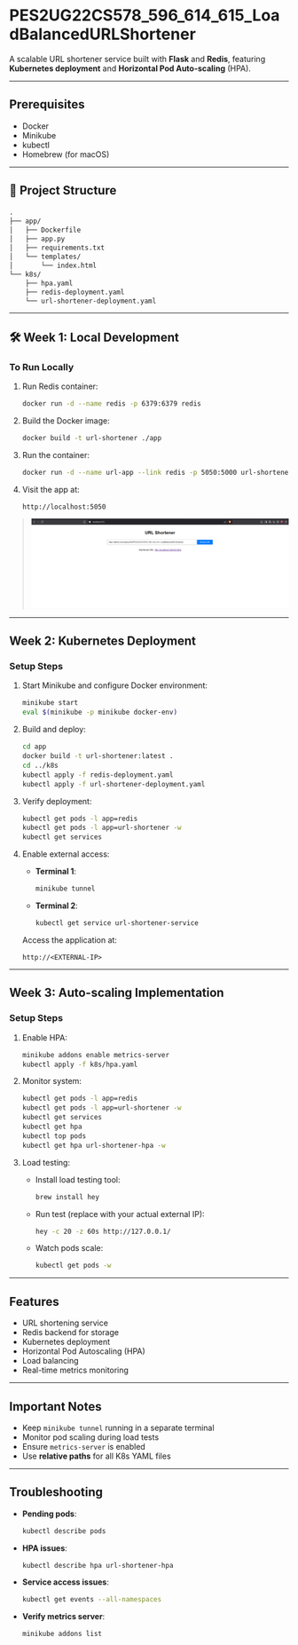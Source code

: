 # PES2UG22CS578_596_614_615_LoadBalancedURLShortener

A scalable URL shortener service built with **Flask** and **Redis**, featuring **Kubernetes deployment** and **Horizontal Pod Auto-scaling** (HPA).

---

## Prerequisites

- Docker  
- Minikube  
- kubectl  
- Homebrew (for macOS)

---

## 📁 Project Structure

```
.
├── app/
│   ├── Dockerfile
│   ├── app.py
│   ├── requirements.txt
│   └── templates/
│       └── index.html
└── k8s/
    ├── hpa.yaml
    ├── redis-deployment.yaml
    └── url-shortener-deployment.yaml
```

---

## 🛠️ Week 1: Local Development

### To Run Locally

1. Run Redis container:

   ```bash
   docker run -d --name redis -p 6379:6379 redis
   ```

2. Build the Docker image:

   ```bash
   docker build -t url-shortener ./app
   ```

3. Run the container:

   ```bash
   docker run -d --name url-app --link redis -p 5050:5000 url-shortener
   ```

4. Visit the app at:

   ```
   http://localhost:5050
   ```

> ![URL Shortener Interface](./mdimages/output_week1.png)

---

## Week 2: Kubernetes Deployment

### Setup Steps

1. Start Minikube and configure Docker environment:

   ```bash
   minikube start
   eval $(minikube -p minikube docker-env)
   ```

2. Build and deploy:

   ```bash
   cd app
   docker build -t url-shortener:latest .
   cd ../k8s
   kubectl apply -f redis-deployment.yaml
   kubectl apply -f url-shortener-deployment.yaml
   ```

3. Verify deployment:

   ```bash
   kubectl get pods -l app=redis
   kubectl get pods -l app=url-shortener -w
   kubectl get services
   ```

4. Enable external access:

   - **Terminal 1**:

     ```bash
     minikube tunnel
     ```

   - **Terminal 2**:

     ```bash
     kubectl get service url-shortener-service
     ```

   Access the application at:

   ```
   http://<EXTERNAL-IP>
   ```

---

## Week 3: Auto-scaling Implementation

### Setup Steps

1. Enable HPA:

   ```bash
   minikube addons enable metrics-server
   kubectl apply -f k8s/hpa.yaml
   ```

2. Monitor system:

   ```bash
   kubectl get pods -l app=redis
   kubectl get pods -l app=url-shortener -w
   kubectl get services
   kubectl get hpa
   kubectl top pods
   kubectl get hpa url-shortener-hpa -w
   ```

3. Load testing:

   - Install load testing tool:

     ```bash
     brew install hey
     ```

   - Run test (replace with your actual external IP):

     ```bash
     hey -c 20 -z 60s http://127.0.0.1/
     ```

   - Watch pods scale:

     ```bash
     kubectl get pods -w
     ```

---

## Features

- URL shortening service  
- Redis backend for storage  
- Kubernetes deployment  
- Horizontal Pod Autoscaling (HPA)  
- Load balancing  
- Real-time metrics monitoring

---

## Important Notes

- Keep `minikube tunnel` running in a separate terminal  
- Monitor pod scaling during load tests  
- Ensure `metrics-server` is enabled  
- Use **relative paths** for all K8s YAML files

---

## Troubleshooting

- **Pending pods**:

  ```bash
  kubectl describe pods
  ```

- **HPA issues**:

  ```bash
  kubectl describe hpa url-shortener-hpa
  ```

- **Service access issues**:

  ```bash
  kubectl get events --all-namespaces
  ```

- **Verify metrics server**:

  ```bash
  minikube addons list
  ```
